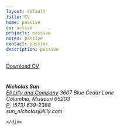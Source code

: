 ```yaml
---
layout: default
title: CV
home: passive
cv: active
projects: passive
notes: passive
contact: passive
description: passive
---
```

<div class="cv">
		<a href="#" class="download" title="Download CV as PDF">Download CV</a>			
					<h1></h1>
					<address>
					<strong>Nicholas Sun</strong><br>
					<a href="https://www.lilly.com/">Eli Lilly and Company</a>
					3607 Blue Cedar Lane<br>
					Columbia, Missouri 65203<br>
					<abbr title="phone">P:</abbr> (573) 639-2388<br>
					<span class="obfuscate">sun_nicholas@lilly.com</span>
					</address>

	</div>
